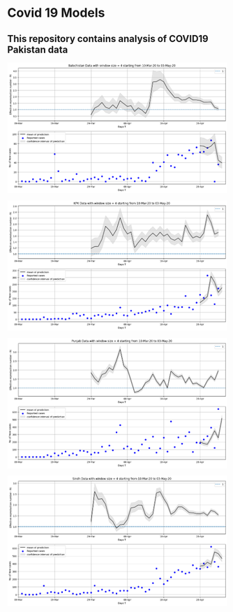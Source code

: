 # Covid 19 Models
## This repository contains analysis of COVID19 Pakistan data

![Effective reproduction number of Balochistan](/pakistan_data/Predictions/Balochistan.png)

![Effective reproduction number of KPK](/pakistan_data/Predictions/KPK.png)

![Effective reproduction number of Punjab](/pakistan_data/Predictions/Punjab.png)

![Effective reproduction number of Sindh](/pakistan_data/Predictions/Sindh.png)